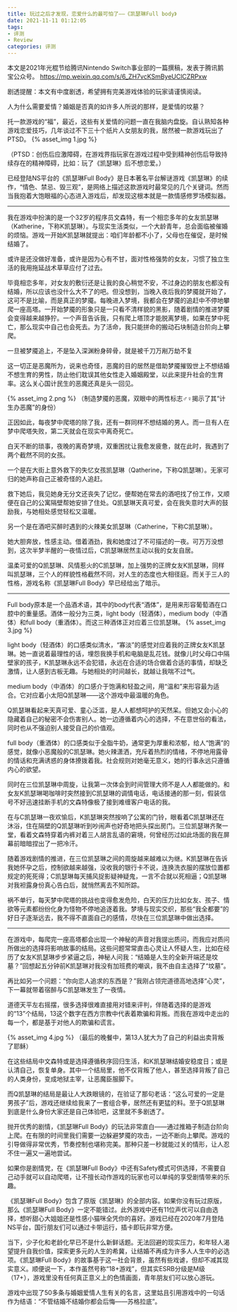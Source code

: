 ```yaml
---
title: 玩过之后才发现，恋爱什么的最可怕了——《凯瑟琳Full body》
date: 2021-11-11 01:12:05
tags: 
- 评测
- Review
categories: 评测
---
```


本文是2021年光棍节给腾讯Nintendo Switch事业部的一篇撰稿，发表于腾讯鹅宝公众号。
https://mp.weixin.qq.com/s/6_ZH7vcKSmByeUClCZRPxw

剧透提醒：本文有中度剧透，希望拥有完美游戏体验的玩家请谨慎阅读。

人为什么需要爱情？婚姻是否真的如许多人所说的那样，是爱情的坟墓？

托一款游戏的“福”，最近，这些有关爱情的问题一直在我脑内盘旋。自认熟知各种游戏恋爱技巧，几年谈过不下三十个纸片人女朋友的我，居然被一款游戏玩出了PTSD。
 {% asset_img 1.jpg %}
 
（PTSD：创伤后应激障碍，在游戏界指玩家在游戏过程中受到精神创伤后导致持续存在的精神障碍，比如：玩了《凯瑟琳》后不想恋爱。）

已经登陆NS平台的《凯瑟琳Full Body》是日本著名平台解谜游戏《凯瑟琳》的续作，“情色、禁忌、毁三观”，是网络上描述这款游戏时最常见的几个关键词。然而当我抱着大饱眼福的心态进入游戏后，却发现这根本就是一款情感修罗场模拟器。

 
---------

我在游戏中扮演的是一个32岁的程序员文森特，有一个相恋多年的女友凯瑟琳（Katherine，下称K凯瑟琳）。与现实生活类似，一个大龄青年，总会面临被催婚的烦恼。游戏一开始K凯瑟琳就提出：咱们年龄都不小了，父母也在催促，是时候结婚了。

或许是还没做好准备，或许是因为心有不甘，面对性格强势的女友，习惯了独立生活的我用拖延战术草草应付了过去。

 

毕竟相恋多年，对女友的敷衍还是让我的良心稍觉不安，不过身边的朋友也都没有结婚，所以应该也没什么大不了的吧。但没想到，当晚入夜后我的梦魇就开始了，这可不是比喻，而是真正的梦魇。每晚进入梦境，我都会在梦魇的追赶中不停地攀爬一座高塔。一开始梦魇的形象只是一只看不清样貌的黑影，随着剧情的推进梦魇会变得越来越狰狞。一个声音告诉我，只有爬上塔顶才能脱离梦境，如果在梦中死亡，那么现实中自己也会死去。为了活命，我只能拼命的搬动石块制造台阶向上攀爬。

 
一旦被梦魇追上，不是坠入深渊粉身碎骨，就是被千刀万剐万劫不复

这一切正是恶魔所为，说来也奇怪，恶魔的目的居然是借助梦魇摧毁世上不想结婚不想生育的男性，防止他们耽误其他女性走入婚姻殿堂，以此来提升社会的生育率。这么关心国计民生的恶魔还真是头一回见。

  {% asset_img 2.png %}
（制造梦魇的恶魔，双眼中的两性标志♂♀揭示了其“计生办恶魔”的身份）

正因如此，每夜梦中爬塔的除了我，还有一群同样不想结婚的男人。而一旦有人在梦中爬塔失败，第二天就会在现实中离奇死亡。

 

白天不断的琐事，夜晚的离奇梦境，双重困扰让我愈发疲惫，就在此时，我遇到了两个截然不同的女孩。

一个是在大街上意外救下的失忆女孩凯瑟琳（Qatherine，下称Q凯瑟琳）。无家可归的她声称自己正被奇怪的人追赶。

 

救下她后，我见她身无分文还丧失了记忆，便帮她在常去的酒吧找了份工作，又顺便在自己的公寓隔壁帮她安排了住处。Q凯瑟琳天真可爱，会在我失意时大声的鼓励我，与她相处感觉轻松又温暖。

 

另一个是在酒吧买醉时遇到的火辣美女凯瑟琳（Catherine，下称C凯瑟琳）。

她大胆奔放，性感主动。借着酒劲，我和她度过了不可描述的一夜。可万万没想到，这次半梦半醒的一夜情过后，C凯瑟琳居然主动以我的女友自居。

 

温柔可爱的Q凯瑟琳、风情惹火的C凯瑟琳，加上强势的正牌女友K凯瑟琳，同样叫凯瑟琳，三个人的样貌性格截然不同，对人生的态度也大相径庭。而关于三人的性格，游戏名称《凯瑟琳Full Body》早已经给出了暗示。


-------------


Full body原本是一个品酒术语，其中的body代表“酒体”，是用来形容葡萄酒在口腔中的重量感。酒体一般分为三类，light body（轻酒体），medium body（中酒体）和full body（重酒体）。而这三种酒体正对应着三位凯瑟琳。
  {% asset_img 3.jpg %}
 

light body（轻酒体）的口感类似清水，“寡淡”的感觉对应着我的正牌女友K凯瑟琳。她一直说着最理性的话，埋怨我换手机和电脑是乱花钱。就像儿时父母口中隔壁家的孩子，K凯瑟琳永远不会犯错，永远在合适的场合做着合适的事情，却缺乏激情，让人感到古板无趣。与她相处的时间越长，就越让我喘不过气。

 

medium body（中酒体）的口感介于饱满和轻盈之间，用“温和”来形容最为适合。它对应着小太阳Q凯瑟琳——这个游戏中最温暖的角色。

Q凯瑟琳看起来天真可爱、童心泛滥，是人人都想呵护的天然呆。但她又会小心的隐藏着自己的秘密不会伤害别人。她一边遵循着内心的选择，不在意世俗的看法，同时也从不强迫别人接受自己的价值观。

 

full body（重酒体）的口感类似于全脂牛奶，通常更为厚重和浓郁，给人“饱满”的感觉，就像小恶魔般的C凯瑟琳。她火辣潇洒，充斥着热烈的情绪，不停地用露骨的情话和充满诱惑的身体撩拨着我。社会规则对她毫无意义，她的行事永远只遵循内心的欲望。


 

同时在三位凯瑟琳中周旋，让我第一次体会到时间管理大师不是人人都能做的。和女友K凯瑟琳喝咖啡时突然接到C凯瑟琳的调情电话，电话接通的那一刻，假装信号不好迅速挂断手机的文森特像极了接到难缠客户电话的我。

 

在与C凯瑟琳一夜欢愉后，K凯瑟琳突然按响了公寓的门铃，眼看着C凯瑟琳还在沐浴，住在隔壁的Q凯瑟琳听到吵闹声也好奇地把头探出房门。三位凯瑟琳齐聚一堂，看着文森特穿着内裤对着三人胡言乱语的窘境，何曾经历过如此场面的我在屏幕前暗暗捏出了一把冷汗。

 



随着游戏剧情的推进，在三位凯瑟琳之间的周旋越来越难以为继。K凯瑟琳在告诉我她怀孕之后，控制欲越来越强，没收我的银行卡不说，连换洗衣服的摆放位置都规定的死死得；C凯瑟琳每天捕风捉影疑神疑鬼，一言不合就以死相逼；Q凯瑟琳对我袒露身份真心告白后，就悄然离去不知所踪。

 

祸不单行，每天梦中爬塔的挑战也变得愈发危险，白天的压力比如女友、孩子、情欲等元素都纷纷化身为怪物不停地追逐着我。梦境与现实交织，那些“我全都要”的好日子逐渐远去，我不得不直面自己的感情，尽快在三位凯瑟琳中做出选择。

 
 ---------
 

在游戏中，每爬完一座高塔都会出现一个神秘的声音对我提出质问，而我应对质问所做出的选择将影响故事的结局。这些问题常常直击心灵让人怀疑人生，比如在经历了女友K凯瑟琳步步紧逼之后，神秘人问我：“结婚是人生的全新开端还是坟墓？”回想起五分钟前K凯瑟琳对我没有加班费的嘲讽，我不由自主选择了“坟墓”。

 

再比如另一个问题：“你向恋人追求的东西是？”我刚占领完道德高地选择“心灵”，下一幕就带着宿醉与C凯瑟琳发生了一夜情。

 

道德天平左右摇摆，很多选择很难直接用对错来评判，伴随着选择的是游戏的“13”个结局，13这个数字在西方宗教中代表着欺骗和背叛。而我在游戏中走出的每一个，都是基于对他人的欺骗和谎言。

   {% asset_img 4.jpg %}
（最后的晚餐中，第13人犹大为了自己的利益出卖背叛了耶稣）

在这些结局中文森特或是选择遵循秩序回归生活，和K凯瑟琳结婚安稳度日；或是认清自己，恢复单身。其中一个结局里，他不仅背叛了他人，甚至选择背叛了自己的人类身份，变成地狱主宰，让恶魔臣服脚下。

而Q凯瑟琳的结局是最让人大跌眼镜的，在验证了那句老话：“这么可爱的一定是男孩子”后，游戏还继续给我来了一套组合拳，居然还有更猛的料。至于Q凯瑟琳到底是什么身份大家还是自己体验吧，这里就不多剧透了。

 

抛开优秀的剧情，《凯瑟琳Full Body》的玩法非常直白——通过推箱子制造台阶向上爬。在有限的时间里我们需要一边躲避梦魇的攻击，一边不断向上攀爬。游戏的引导做得非常优秀，节奏控制也堪称完美。那种只差一秒就能过关的情形，让人忍不住一遍又一遍地尝试。

 

如果你是剧情党，在《凯瑟琳Full Body》中还有Safety模式可供选择，不需要自己动手就可以自动爬塔，让不擅长动作游戏的玩家也可以单纯的享受剧情带来的乐趣。

《凯瑟琳Full Body》包含了原版《凯瑟琳》的全部内容。如果你没有玩过原版，那么《凯瑟琳Full Body》一定不能错过。此外游戏中还有11位声优可以自由选择，想听甜心大姐姐还是性感小猫咪全凭你的喜好。游戏已经在2020年7月登陆NS平台，国行朋友们可以通过卡带运行，插卡即玩非常方便。

 

当下，少子化和老龄化早已不是什么新鲜话题。无法回避的现实压力，和年轻人渴望提升自我价值，探索更多元的人生的希冀，让结婚不再成为许多人人生中的必选项。《凯瑟琳Full Body》的故事基于这一社会背景，虽然有些戏谑，但却不减其现实意义。顺便说一下，本作虽然号称“18+游戏”，但其实ESRB分级是M级（17+），游戏里没有任何真正意义上的色情画面，青年朋友们可以放心游玩。

游戏中出现了50多条与婚姻爱情人生有关的名言，这里姑且引用游戏中的一句话作为结语：“不管结婚不结婚你都会后悔——苏格拉底”。

 
